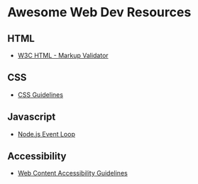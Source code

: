 # Awesome Web Dev Resources
## HTML
* [W3C HTML - Markup Validator](https://validator.w3.org/)

## CSS
* [CSS Guidelines](https://cssguidelin.es/)

## Javascript
* [Node.js Event Loop](https://nodejs.dev/learn/the-nodejs-event-loop)

## Accessibility
* [Web Content Accessibility Guidelines](https://www.w3.org/WAI/WCAG21/quickref/)

